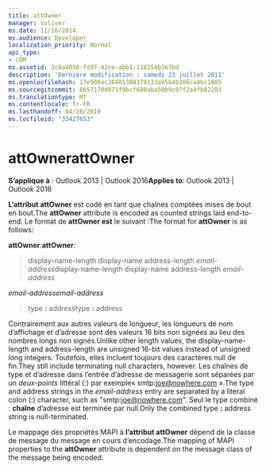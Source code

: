 ```yaml
---
title: attOwner
manager: soliver
ms.date: 11/16/2014
ms.audience: Developer
localization_priority: Normal
api_type:
- COM
ms.assetid: 3c6a4050-fd97-42ce-abb1-118254b367bd
description: 'Derniére modification : samedi 23 juillet 2011'
ms.openlocfilehash: 17e900ac28481388379133a95b4b206ca4bc1805
ms.sourcegitcommit: 8657170d071f9bcf680aba50b9c07f2a4fb82283
ms.translationtype: MT
ms.contentlocale: fr-FR
ms.lasthandoff: 04/28/2019
ms.locfileid: "33427653"
---
```

# <a name="attowner"></a><span data-ttu-id="87ae7-103">attOwner</span><span class="sxs-lookup"><span data-stu-id="87ae7-103">attOwner</span></span>

  
  
<span data-ttu-id="87ae7-104">**S’applique à** : Outlook 2013 | Outlook 2016</span><span class="sxs-lookup"><span data-stu-id="87ae7-104">**Applies to**: Outlook 2013 | Outlook 2016</span></span> 
  
<span data-ttu-id="87ae7-105">**L’attribut attOwner** est codé en tant que chaînes comptées mises de bout en bout.</span><span class="sxs-lookup"><span data-stu-id="87ae7-105">The **attOwner** attribute is encoded as counted strings laid end-to-end.</span></span> <span data-ttu-id="87ae7-106">Le format de **attOwner est** le suivant :</span><span class="sxs-lookup"><span data-stu-id="87ae7-106">The format for **attOwner** is as follows:</span></span> 
  
 <span data-ttu-id="87ae7-107">**attOwner**:</span><span class="sxs-lookup"><span data-stu-id="87ae7-107">**attOwner**:</span></span> 
  
> <span data-ttu-id="87ae7-108">display-name-length display-name address-length  _email-address_</span><span class="sxs-lookup"><span data-stu-id="87ae7-108">display-name-length display-name address-length  _email-address_</span></span>
    
 <span data-ttu-id="87ae7-109">_email-address_</span><span class="sxs-lookup"><span data-stu-id="87ae7-109">_email-address_</span></span>
  
> <span data-ttu-id="87ae7-110">type **:** address</span><span class="sxs-lookup"><span data-stu-id="87ae7-110">type **:** address</span></span> 
    
<span data-ttu-id="87ae7-111">Contrairement aux autres valeurs de longueur, les longueurs de nom d’affichage et d’adresse sont des valeurs 16 bits non signées au lieu des nombres longs non signés.</span><span class="sxs-lookup"><span data-stu-id="87ae7-111">Unlike other length values, the display-name-length and address-length are unsigned 16-bit values instead of unsigned long integers.</span></span> <span data-ttu-id="87ae7-112">Toutefois, elles incluent toujours des caractères null de fin.</span><span class="sxs-lookup"><span data-stu-id="87ae7-112">They still include terminating null characters, however.</span></span> <span data-ttu-id="87ae7-113">Les chaînes de type et d’adresse dans l’entrée d’adresse de messagerie sont séparées par un  _deux-points_ littéral (:) par exemple« smtp:joe@nowhere.com ».</span><span class="sxs-lookup"><span data-stu-id="87ae7-113">The type and address strings in the  _email-address_ entry are separated by a literal colon (:) character, such as "smtp:joe@nowhere.com".</span></span> <span data-ttu-id="87ae7-114">Seul le type combiné : **chaîne** d’adresse est terminée par null.</span><span class="sxs-lookup"><span data-stu-id="87ae7-114">Only the combined type **:** address string is null-terminated.</span></span>
  
<span data-ttu-id="87ae7-115">Le mappage des propriétés MAPI à **l’attribut attOwner** dépend de la classe de message du message en cours d’encodage.</span><span class="sxs-lookup"><span data-stu-id="87ae7-115">The mapping of MAPI properties to the **attOwner** attribute is dependent on the message class of the message being encoded.</span></span> 
  

